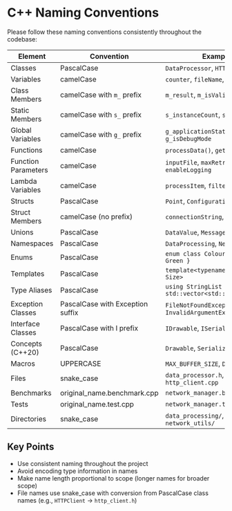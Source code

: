 # C++ Naming Conventions

Please follow these naming conventions consistently throughout the codebase:

| Element | Convention | Example |
|---------|------------|---------|
| Classes | PascalCase | `DataProcessor`, `HTTPClient` |
| Variables | camelCase | `counter`, `fileName`, `maxRetries` |
| Class Members | camelCase with `m_` prefix | `m_result`, `m_isValid` |
| Static Members | camelCase with `s_` prefix | `s_instanceCount`, `s_maxSize` |
| Global Variables | camelCase with `g_` prefix | `g_applicationState`, `g_isDebugMode` |
| Functions | camelCase | `processData()`, `getName()` |
| Function Parameters | camelCase | `inputFile`, `maxRetries`, `enableLogging` |
| Lambda Variables | camelCase | `processItem`, `filterData` |
| Structs | PascalCase | `Point`, `Configuration` |
| Struct Members | camelCase (no prefix) | `connectionString`, `port` |
| Unions | PascalCase | `DataValue`, `MessageContent` |
| Namespaces | PascalCase | `DataProcessing`, `Networking` |
| Enums | PascalCase | `enum class Colour { Red, Green }` |
| Templates | PascalCase | `template<typename T, int Size>` |
| Type Aliases | PascalCase | `using StringList = std::vector<std::string>` |
| Exception Classes | PascalCase with Exception suffix | `FileNotFoundException`, `InvalidArgumentException` |
| Interface Classes | PascalCase with I prefix | `IDrawable`, `ISerializable` |
| Concepts (C++20) | PascalCase | `Drawable`, `Serializable` |
| Macros | UPPERCASE | `MAX_BUFFER_SIZE`, `DEBUG_PRINT` |
| Files | snake_case | `data_processor.h`, `http_client.cpp` |
| Benchmarks | original_name.benchmark.cpp | `network_manager.benchmark.cpp` |
| Tests | original_name.test.cpp | `network_manager.test.cpp` |
| Directories | snake_case | `data_processing/`, `network_utils/` |

## Key Points

- Use consistent naming throughout the project
- Avoid encoding type information in names
- Make name length proportional to scope (longer names for broader scope)
- File names use snake_case with conversion from PascalCase class names (e.g., `HTTPClient` → `http_client.h`)